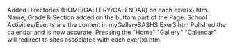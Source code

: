 Added Directories (HOME/GALLERY/CALENDAR) on each exer(x).htm.
Name, Grade & Section added on the buttom part of the Page.
School Activities/Events are the content in myGallerySASHS Exer3.htm
Polished the calendar and is now accurate.
Pressing the "Home" "Gallery" "Calendar" will redirect to sites associated with each exer(x).htm.

